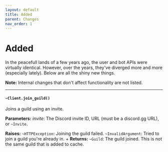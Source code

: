 ```yaml
---
layout: default
title: Added
parent: Changes
nav_order: 1
---
```


# Added
In the peacefull lands of a few years ago, the user and bot APIs were virtually identical. However, over the years, they've diverged more and more (especially lately).
Below are all the shiny new things.

**Note:** Internal changes that don't affect functionality are not listed.

--------

#### `~Client.join_guild()`
Joins a guild using an invite.

**Parameters:**
*invite*: The Discord invite ID, URL (must be a discord.gg URL), or `~Invite`.

**Raises:**
`~HTTPException`: Joining the guild failed.
`~InvalidArgument`: Tried to join a guild you're already in.
+
**Returns:**
`~Guild`: The guild joined. This is not the same guild that is added to cache.
